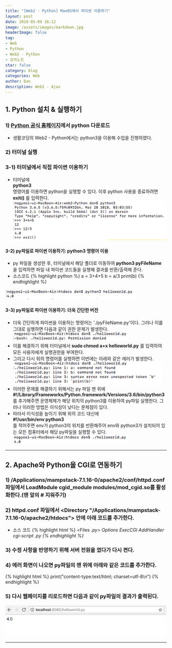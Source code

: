 ```yaml
---
title: "[Web2 - Python] MaxOS에서 파이썬 이용하기"
layout: post
date: 2018-05-09 16:12
image: /assets/images/markdown.jpg
headerImage: false
tag:
- Web
- Python
- Web2 - Python
- 강의노트
star: false
category: blog
categories: Web
author: Dan
description: Web2 - Ajax
---
```

## 1. Python 설치 & 실행하기

### 1) <a href="https://www.python.org/">Python 공식 홈페이지</a>에서 python 다운로드
* 생활코딩의 Web2 - Python에서는 python3을 이용해 수업을 진행하였다.

### 2) 터미널 실행

### 3-1) 터미널에서 직접 파이썬 이용하기
* 터미널에 <div class="evidence-yellow">**python3**</div> 명령어를 이용하면 python을 실행할 수 있다. 이후 python 사용을 종료하려면 **exit()** 를 입력한다.
![Markdown Image][1]

#### 3-2) py파일로 파이썬 이용하기: python3 명령어 이용
* py 파일을 생성한 후, 터미널에서 해당 폴더로 이동하여 **python3 pyFileName** 을 입력하면 파일 내 파이썬 코드들을 실행해 결과를 반환/출력해 준다.
* 소스코드
{% highlight python %}
a = 3+4+5
b = a/3
print(b)
{% endhighlight %}

![Markdown Image][2]

#### 3-3) py파일로 파이썬 이용하기: 더욱 간단한 버전
* 더욱 간단하게 파이썬을 이용하는 명령어는 './pyFileName.py'이다. 그러나 이를 그대로 실행하면 다음과 같이 권한 문제가 발생한다.
 ![Markdown Image][3]<br>
 * 이를 해결하기 위해 터미널에서 **sudo chmod a+x helloworld.py** 를 입력하여 모든 사용자에게 실행권한을 부여한다.
 * 그리고 다시 위의 명령어를 실행하면 이번에는 아래와 같은 에러가 발생한다.
  ![Markdown Image][4]<br>
  * 이러한 문제를 해결하기 위해서는 py 파일 맨 위에 <div class="evidence-purple">**#!/Library/Frameworks/Python.framework/Versions/3.6/bin/python3**</div>를 추가해주면 운영체제가 해당 위치의 python3를 이용하여 py파일 실행한다. 그러나 이러한 방법은 이식성이 낮다는 문제점이 있다.
  * 따라서 이식성을 높이기 위해 위의 코드 대신에 <div class="evidence-purple">**#!/usr/bin/env python3**</div>를 적어주면 env가 python3의 위치를 반환해주어 env와 python3가 설치되어 있는 모든 컴퓨터에서 해당 py파일을 실행할 수 있다.
  ![Markdown Image][5]<br>

  ---
## 2. Apache와 Python을 CGI로 연동하기

### 1) /Applications/mampstack-7.1.16-0/apache2/conf/httpd.conf 파일에서 LoadModule cgid_module modules/mod_cgid.so를 활성화한다.(맨 앞의 # 지워주기)

### 2) httpd.conf 파일에서 <Directory "/Applications/mampstack-7.1.16-0/apache2/htdocs"> 안에 아래 코드를 추가한다.
* 소스 코드
{% highlight html %}
<Files *.py>
      Options ExecCGI
      AddHandler cgi-script .py
    </Files>
{% endhighlight %}*

### 3) 수정 사항을 반영하기 위해  서버 전원을 껐다가 다시 켠다.

### 4) 에러 화면이 나오면 py파일의 맨 위에 아래와 같은 코드를 추가한다.
{% highlight html %}
print("content-type:text/html; charset=utf-8\n")
{% endhighlight %}

### 5) 다시 웹페이지를 리로드하면 다음과 같이 py파일의 결과가 출력된다.
  ![Markdown Image][6]<br>

---
[1]: /assets/images/스크린샷2018-05-09-1.jpg
[2]: /assets/images/스크린샷2018-05-09-2.jpg
[3]: /assets/images/스크린샷2018-05-09-3.jpg
[4]: /assets/images/스크린샷2018-05-09-4.jpg
[5]: /assets/images/스크린샷2018-05-09-5.jpg
[6]: /assets/images/스크린샷2018-05-09-6.jpg
